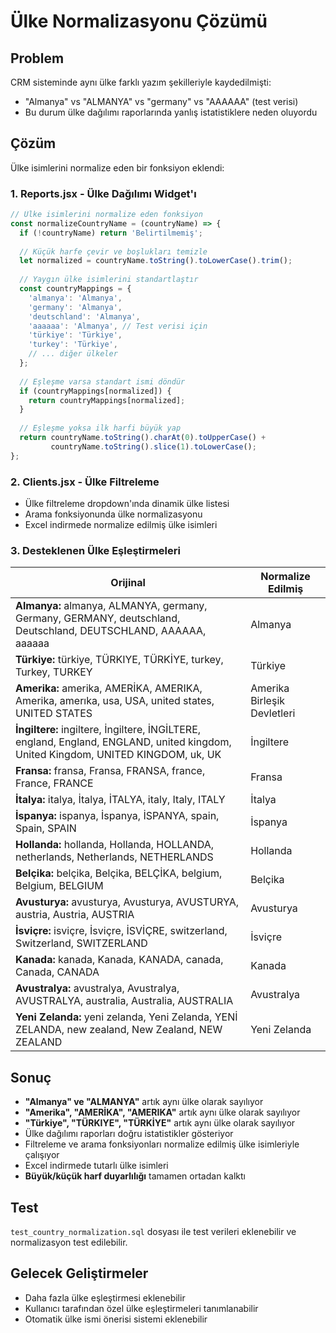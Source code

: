 # Ülke Normalizasyonu Çözümü

## Problem
CRM sisteminde aynı ülke farklı yazım şekilleriyle kaydedilmişti:
- "Almanya" vs "ALMANYA" vs "germany" vs "AAAAAA" (test verisi)
- Bu durum ülke dağılımı raporlarında yanlış istatistiklere neden oluyordu

## Çözüm
Ülke isimlerini normalize eden bir fonksiyon eklendi:

### 1. Reports.jsx - Ülke Dağılımı Widget'ı
```javascript
// Ülke isimlerini normalize eden fonksiyon
const normalizeCountryName = (countryName) => {
  if (!countryName) return 'Belirtilmemiş';
  
  // Küçük harfe çevir ve boşlukları temizle
  let normalized = countryName.toString().toLowerCase().trim();
  
  // Yaygın ülke isimlerini standartlaştır
  const countryMappings = {
    'almanya': 'Almanya',
    'germany': 'Almanya',
    'deutschland': 'Almanya',
    'aaaaaa': 'Almanya', // Test verisi için
    'türkiye': 'Türkiye',
    'turkey': 'Türkiye',
    // ... diğer ülkeler
  };
  
  // Eşleşme varsa standart ismi döndür
  if (countryMappings[normalized]) {
    return countryMappings[normalized];
  }
  
  // Eşleşme yoksa ilk harfi büyük yap
  return countryName.toString().charAt(0).toUpperCase() + 
         countryName.toString().slice(1).toLowerCase();
};
```

### 2. Clients.jsx - Ülke Filtreleme
- Ülke filtreleme dropdown'ında dinamik ülke listesi
- Arama fonksiyonunda ülke normalizasyonu
- Excel indirmede normalize edilmiş ülke isimleri

### 3. Desteklenen Ülke Eşleştirmeleri
| Orijinal | Normalize Edilmiş |
|----------|-------------------|
| **Almanya:** almanya, ALMANYA, germany, Germany, GERMANY, deutschland, Deutschland, DEUTSCHLAND, AAAAAA, aaaaaa | Almanya |
| **Türkiye:** türkiye, TÜRKIYE, TÜRKİYE, turkey, Turkey, TURKEY | Türkiye |
| **Amerika:** amerika, AMERİKA, AMERIKA, Amerika, amerıka, usa, USA, united states, UNITED STATES | Amerika Birleşik Devletleri |
| **İngiltere:** ingiltere, İngiltere, İNGİLTERE, england, England, ENGLAND, united kingdom, United Kingdom, UNITED KINGDOM, uk, UK | İngiltere |
| **Fransa:** fransa, Fransa, FRANSA, france, France, FRANCE | Fransa |
| **İtalya:** italya, İtalya, İTALYA, italy, Italy, ITALY | İtalya |
| **İspanya:** ispanya, İspanya, İSPANYA, spain, Spain, SPAIN | İspanya |
| **Hollanda:** hollanda, Hollanda, HOLLANDA, netherlands, Netherlands, NETHERLANDS | Hollanda |
| **Belçika:** belçika, Belçika, BELÇİKA, belgium, Belgium, BELGIUM | Belçika |
| **Avusturya:** avusturya, Avusturya, AVUSTURYA, austria, Austria, AUSTRIA | Avusturya |
| **İsviçre:** isviçre, İsviçre, İSVİÇRE, switzerland, Switzerland, SWITZERLAND | İsviçre |
| **Kanada:** kanada, Kanada, KANADA, canada, Canada, CANADA | Kanada |
| **Avustralya:** avustralya, Avustralya, AVUSTRALYA, australia, Australia, AUSTRALIA | Avustralya |
| **Yeni Zelanda:** yeni zelanda, Yeni Zelanda, YENİ ZELANDA, new zealand, New Zealand, NEW ZEALAND | Yeni Zelanda |

## Sonuç
- **"Almanya" ve "ALMANYA"** artık aynı ülke olarak sayılıyor
- **"Amerika", "AMERİKA", "AMERIKA"** artık aynı ülke olarak sayılıyor
- **"Türkiye", "TÜRKIYE", "TÜRKİYE"** artık aynı ülke olarak sayılıyor
- Ülke dağılımı raporları doğru istatistikler gösteriyor
- Filtreleme ve arama fonksiyonları normalize edilmiş ülke isimleriyle çalışıyor
- Excel indirmede tutarlı ülke isimleri
- **Büyük/küçük harf duyarlılığı** tamamen ortadan kalktı

## Test
`test_country_normalization.sql` dosyası ile test verileri eklenebilir ve normalizasyon test edilebilir.

## Gelecek Geliştirmeler
- Daha fazla ülke eşleştirmesi eklenebilir
- Kullanıcı tarafından özel ülke eşleştirmeleri tanımlanabilir
- Otomatik ülke ismi önerisi sistemi eklenebilir
